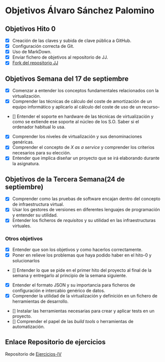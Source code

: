 # Objetivos Álvaro Sánchez Palomino


## Objetivos Hito 0
- [X] Creación de las claves y subida de clave pública a GitHub.
- [X] Configuración correcta de Git.
- [X] Uso de MarkDown.
- [X] Enviar fichero de objetivos al repositorio de JJ.
- [X] [Fork del repositorio JJ](https://github.com/Alvarosanpal/IV-18-19)

## Objetivos Semana del 17 de septiembre
- [X] Comenzar a entender los conceptos fundamentales relacionados con la virtualización.
- [X] Comprender las técnicas de cálculo del coste de amortización de un equipo informático y aplicarlo al cálculo del coste de uso de un recurso-
- [] Entender el soporte en hardware de las técnicas de virtualización y como se extiende ese soporte al núcleo de los S.O. Saber si el ordenador habitual lo usa.
- [X] Comprender los niveles de virtualización y sus denominaciones genéricas.
- [X] Comprender el concepto de *X as a service* y comprender los criterios necesarios para su elección.
- [X] Entender que implica diseñar un proyecto que se irá elaborando durante la asignatura.

## Objetivos de la Tercera Semana(24 de septiembre)
- [X] Comprender como las pruebas de software encajan dentro del concepto de infraestructura virtual.
- [X] Usar los gestores de versiones en diferentes lenguajes de programación y entender su utilidad.
- [X] Entender los ficheros de *requisitos* y su utilidad en las infraestructuras virtuales.
### Otros objetivos
- [X] Entender que son los objetivos y como hacerlos correctamente.
- [X] Poner en relieve los problemas que haya podido haber en el hito-0 y solucionarlos
- [] Entender lo que se pide en el primer hito del proyecto al final de la semana y entregarlo al principio de la semana siguiente.
- [X] Entender el formato JSON y su importancia para ficheros de configuración e intercabio genérico de datos.
- [X] Comprender la utilidad de la virtualización y definición en un fichero de herramientas de desarrollo.
- [] Instalar las herramientas necesarias para crear y aplicar tests en un proyecto.
- [] Comprender el papel de las *build tools* o herramientas de automatización.


## Enlace Repositorio de ejercicios
 Repositorio de  [Ejercicios-IV](https://github.com/Alvarosanpal/Ejercicios-IV)

 
 


